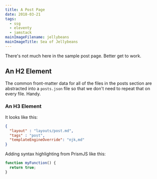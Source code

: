 ```yaml
---
title: A Post Page
date: 2018-03-21
tags:
  - ssg
  - eleventy
  - jamstack
mainImageFilename: jellybeans
mainImageTitle: Sea of Jellybeans
---
```


There's not much here in the sample post page. Better get to work.

## An H2 Element

The common front-matter data for all of the files in the posts section are abstracted into a `posts.json` file so that we don't need to repeat that on every file. Handy.

### An H3 Element

It looks like this:

``` json
{
  "layout" : "layouts/post.md",
  "tags" : "post",
  "templateEngineOverride": "njk,md"
}
```

Adding syntax highlighting from PrismJS like this:

``` js
function myFunction() {
  return true;
}
```

